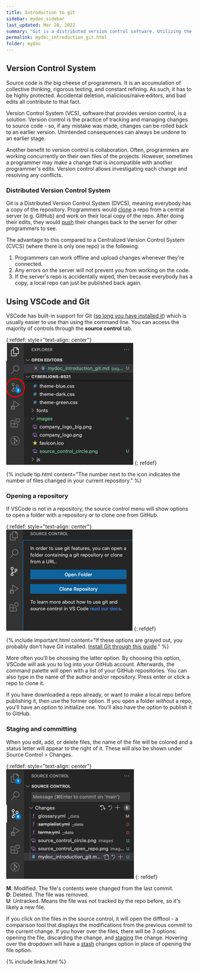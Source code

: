 ```yaml
---
title: Introduction to git
sidebar: mydoc_sidebar
last_updated: Mar 28, 2022
summary: "Git is a distributed version control software. Utilizing the concept of branches, Git allows programmers to work in parallel and collaboratively. GitHub is a cloud-based hosting service for managing Git repositories."
permalink: mydoc_introduction_git.html
folder: mydoc
---
```


## Version Control System

Source code is *the* big cheese of programmers. It is an accumulation of collective thinking, rigorous testing, and constant refining. As such, it has to be highly protected. Accidental deletion, malicious/naive editors, and bad edits all contribute to that fact.

Version Control System (VCS), software that provides version control, is a solution. Version control is the practice of tracking and managing changes to source code - so, if any mistake was made, changes can be rolled back to an earlier version. Unintended consequences can always be undone to an earlier stage.

Another benefit to version control is collaboration. Often, programmers are working concurrently on their own files of the projects. However, sometimes a programmer may make a change that is incompatible with another programmer's edits. Version control allows investigating each change and resolving any conflicts.

### Distributed Version Control System

Git is a Distributed Version Control System (DVCS), meaning everybody has a copy of the repository. Programmers would <a href="#" data-toggle="tooltip" data-original-title="{{site.data.glossary.clone}}">clone</a> a repo from a central server (e.g. GitHub) and work on their local copy of the repo. After doing their edits, they would <a href="#" data-toggle="tooltip" data-original-title="{{site.data.glossary.push}}">push</a> their changes back to the server for other programmers to see.

The advantage to this compared to a Centralized Version Control System (CVCS) (where there is only one repo) is the following:

1. Programmers can work offline and upload changes whenever they're connected.
2. Any errors on the server will not prevent you from working on the code.
3. If the server's repo is accidentally wiped, then because everybody has a copy, a local repo can just be published back again.

## Using VSCode and Git

VSCode has built-in support for Git ([so long you have installed it](mydoc_install_git.md)) which is usually easier to use than using the command line. You can access the majority of controls through the **source control** tab.

{:refdef: style="text-align: center"}
![Source Control Tab](images/source_control_circle.png)
{: refdef}

{% include tip.html content="The number next to the icon indicates the number of files changed in your current repository." %}

### Opening a repository

If VSCode is not in a repository, the source control menu will show options to open a folder with a repository or to clone one from GitHub.

{:refdef: style="text-align: center"}
![Source Control Init Options](images/source_control_open_repo.png)
{: refdef}

{% include important.html content="If these options are grayed out, you probably don't have Git installed. [Install Git through this guide](mydoc_install_git.md)." %}

More often you'll be choosing the latter option. By choosing this option, VSCode will ask you to log into your GitHub account. Afterwards, the command palette will open with a list of your GitHub repositories. You can also type in the name of the author and/or repository. Press enter or click a repo to clone it.

If you have downloaded a repo already, or want to make a local repo before publishing it, then use the former option. If you open a folder *without* a repo, you'll have an option to initialize one. You'll also have the option to publish it to GitHub.

### Staging and committing

When you edit, add, or delete files, the name of the file will be colored and a status letter will appear to the right of it. These will also be shown under Source Control > Changes.

{:refdef: style="text-align: center"}
![Source Control Changes](images/source_control_changes.png)
{: refdef}

**M**: Modified. The file's contents were changed from the last commit.<br>
**D**: Deleted. The file was removed.<br>
**U**: Untracked. Means the file was not tracked by the repo before, so it's likely a new file.

If you click on the files in the source control, it will open the difftool - a comparison tool that displays the modifications from the previous commit to the current change. If you hover over the files, there will be 3 options: opening the file, discarding the change, and <a href="#" data-toggle="tooltip" data-original-title="{{site.data.glossary.stage}}">staging</a> the change. Hovering over the dropdown will have a <a href="#" data-toggle="tooltip" data-original-title="{{site.data.glossary.stash}}">stash</a> changes option in place of opening the file option.

{% include links.html %}